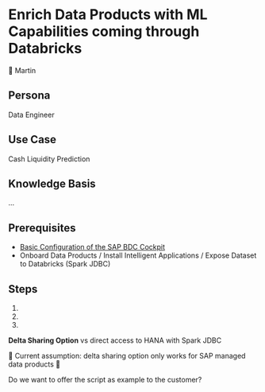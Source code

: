 # Enrich Data Products with ML Capabilities coming through Databricks

:construction_worker: Martin <br>

## Persona 
Data Engineer

## Use Case
Cash Liquidity Prediction


## Knowledge Basis
...

## Prerequisites

* [Basic Configuration of the SAP BDC Cockpit](01-basic-config-bdc-cockpit/readme.md) 
* Onboard Data Products / Install Intelligent Applications / Expose Dataset to Databricks (Spark JDBC)


## Steps
1.
2.
3.

**Delta Sharing Option** vs direct access to HANA with Spark JDBC

:triangular_flag_on_post: Current assumption: delta sharing option only works for SAP managed data products :triangular_flag_on_post:

Do we want to offer the script as example to the customer?


